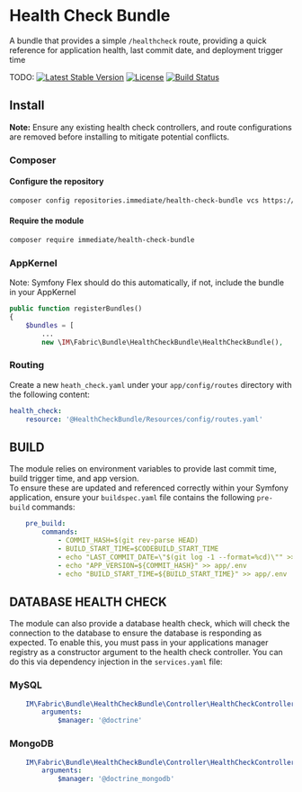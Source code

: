 # Health Check Bundle

A bundle that provides a simple `/healthcheck` route, providing a quick reference for application health,
last commit date, and deployment trigger time

TODO:
[![Latest Stable Version]()]()
[![License]()]()
[![Build Status]()]()

## Install

**Note:** Ensure any existing health check controllers, and route configurations are removed before installing to 
mitigate potential conflicts. 

### Composer

#### Configure the repository
```bash
composer config repositories.immediate/health-check-bundle vcs https://github.com/immediate-media/health-check-bundle.git
```

#### Require the module
```bash
composer require immediate/health-check-bundle
```

### AppKernel

Note: Symfony Flex should do this automatically, if not, include the bundle in your AppKernel

```php
public function registerBundles()
{
    $bundles = [
        ...
        new \IM\Fabric\Bundle\HealthCheckBundle\HealthCheckBundle(),
```

### Routing

Create a new `heath_check.yaml` under your `app/config/routes` directory with the following content:
```yaml
health_check:
    resource: '@HealthCheckBundle/Resources/config/routes.yaml'
```

## BUILD
The module relies on environment variables to provide last commit time, build trigger time, and app version.  
To ensure these are updated and referenced correctly within your Symfony application,
ensure your `buildspec.yaml` file contains the following `pre-build` commands:

```yaml
    pre_build:
        commands:
            - COMMIT_HASH=$(git rev-parse HEAD)
            - BUILD_START_TIME=$CODEBUILD_START_TIME
            - echo "LAST_COMMIT_DATE=\"$(git log -1 --format=%cd)\"" >> app/.env
            - echo "APP_VERSION=${COMMIT_HASH}" >> app/.env
            - echo "BUILD_START_TIME=${BUILD_START_TIME}" >> app/.env
```

## DATABASE HEALTH CHECK
The module can also provide a database health check, which will check the connection to the database to ensure the
database is responding as expected. To enable this, you must pass in your applications manager registry
as a constructor argument to the health check controller. You can do this via dependency injection in the `services.yaml` file:

### MySQL
```yaml
    IM\Fabric\Bundle\HealthCheckBundle\Controller\HealthCheckController:
        arguments:
            $manager: '@doctrine'
```

### MongoDB
```yaml
    IM\Fabric\Bundle\HealthCheckBundle\Controller\HealthCheckController:
        arguments:
            $manager: '@doctrine_mongodb'
```
